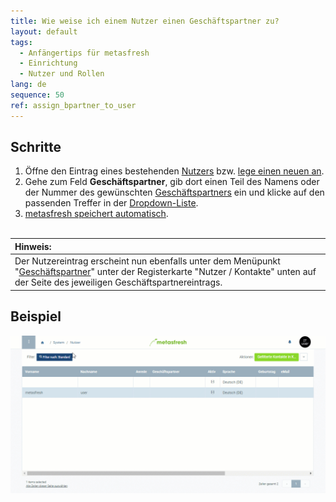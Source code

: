 ```yaml
---
title: Wie weise ich einem Nutzer einen Geschäftspartner zu?
layout: default
tags:
  - Anfängertips für metasfresh
  - Einrichtung
  - Nutzer und Rollen
lang: de
sequence: 50
ref: assign_bpartner_to_user
---
```


## Schritte
1. Öffne den Eintrag eines bestehenden [Nutzers](Menu) bzw. [lege einen neuen an](Nutzer_anlegen).
1. Gehe zum Feld **Geschäftspartner**, gib dort einen Teil des Namens oder der Nummer des gewünschten [Geschäftspartners](Neuer_Geschaeftspartner) ein und klicke auf den passenden Treffer in der [Dropdown-Liste](Keyboard_Shortcuts_Liste).
1. [metasfresh speichert automatisch](Speicheranzeige).
<br><br>

| **Hinweis:** |
| :- |
| Der Nutzereintrag erscheint nun ebenfalls unter dem Menüpunkt "[Geschäftspartner](Menu)" unter der Registerkarte "Nutzer / Kontakte" unten auf der Seite des jeweiligen Geschäftspartnereintrags. |

## Beispiel
![](assets/Nutzer_GPartner_zuweisen.gif)
